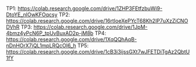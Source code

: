 TP1: https://colab.research.google.com/drive/1ZHP3FEtfzbuWi9-DtoYE_nlOwKFOqcsy
TP2: https://colab.research.google.com/drive/16rtIoeXePYcT68Kh2lP7uXzZiCNODVhR
TP3: https://colab.research.google.com/drive/1JpM-4bmz4yPcN6P_tpUvBuxAD2p-jM8b
TP4: https://colab.research.google.com/drive/1XqQQhAqB-nDnHOrX7iQL1mpLRQcOI6_h
TP5: https://colab.research.google.com/drive/1cB3i3ijssGXt7wJFETDiTgAz2QbtU1fY

